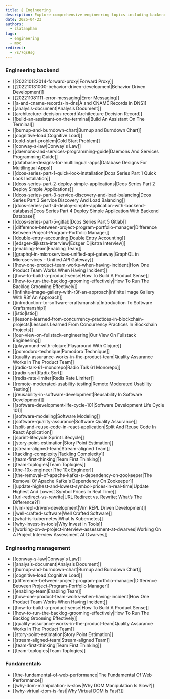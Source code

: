 ```yaml
---
title: § Engineering
description: Explore comprehensive engineering topics including backend development, management strategies, and web performance fundamentals to enhance your software skills and team productivity.
date: 2025-04-23
authors:
  - zlatanpham
tags:
  - engineering
  - moc
redirect:
  - /s/7qsHsg
---
```


### Engineering backend

- [[202210122014-forward-proxy|Forward Proxy]]
- [[202210131000-behavior-driven-development|Behavior Driven Development]]
- [[202211081111-error-messaging|Error Messaging]]
- [[a-and-cname-records-in-dns|A and CNAME Records in DNS]]
- [[analysis-document|Analysis Document]]
- [[architecture-decision-record|Architecture Decision Record]]
- [[build-an-assistant-on-the-terminal|Build An Assistant On The Terminal]]
- [[burnup-and-burndown-chart|Burnup and Burndown Chart]]
- [[cognitive-load|Cognitive Load]]
- [[cold-start-problem|Cold Start Problem]]
- [[conway-s-law|Conway's Law]]
- [[daemons-and-services-programming-guide|Daemons And Services Programming Guide]]
- [[database-designs-for-multilingual-apps|Database Designs For Multilingual Apps]]
- [[dcos-series-part-1-quick-look-installation|Dcos Series Part 1 Quick Look Installation]]
- [[dcos-series-part-2-deploy-simple-applications|Dcos Series Part 2 Deploy Simple Applications]]
- [[dcos-series-part-3-service-discovery-and-load-balancing|Dcos Series Part 3 Service Discovery And Load Balancing]]
- [[dcos-series-part-4-deploy-simple-application-with-backend-database|Dcos Series Part 4 Deploy Simple Application With Backend Database]]
- [[dcos-series-part-5-gitlab|Dcos Series Part 5 Gitlab]]
- [[difference-between-project-program-portfolio-manager|Difference Between Project-Program-Portfolio Manager]]
- [[double-entry-accounting|Double Entry Accounting]]
- [[edsger-dijkstra-interview|Edsger Dijkstra Interview]]
- [[enabling-team|Enabling Team]]
- [[graphql-in-microservices-unified-api-gateway|GraphQL in Microservices - Unified API Gateway]]
- [[how-one-product-team-works-when-having-incident|How One Product Team Works When Having Incident]]
- [[how-to-build-a-product-sense|How To Build A Product Sense]]
- [[how-to-run-the-backlog-grooming-effectively|How To Run The Backlog Grooming Effectively]]
- [[infinite-image-gallery-with-r3f-an-approach|Infinite Image Gallery With R3f An Approach]]
- [[introduction-to-software-craftsmanship|Introduction To Software Craftsmanship]]
- [[istio|Istio]]
- [[lessons-learned-from-concurrency-practices-in-blockchain-projects|Lessons Learned From Concurrency Practices In Blockchain Projects]]
- [[our-view-on-fullstack-engineering|Our View On Fullstack Engineering]]
- [[playaround-with-clojure|Playaround With Clojure]]
- [[pomodoro-technique|Pomodoro Technique]]
- [[quality-assurance-works-in-the-product-team|Quality Assurance Works In The Product Team]]
- [[radio-talk-61-monorepo|Radio Talk 61 Monorepo]]
- [[radix-sort|Radix Sort]]
- [[redis-rate-limiter|Redis Rate Limiter]]
- [[remote-moderated-usability-testing|Remote Moderated Usability Testing]]
- [[reusability-in-software-development|Reusability In Software Development]]
- [[software-development-life-cycle-101|Software Development Life Cycle 101]]
- [[software-modeling|Software Modeling]]
- [[software-quality-assurance|Software Quality Assurance]]
- [[split-and-reuse-code-in-react-application|Split And Reuse Code In React Application]]
- [[sprint-lifecycle|Sprint Lifecycle]]
- [[story-point-estimation|Story Point Estimation]]
- [[stream-aligned-team|Stream-aligned Team]]
- [[tackling-complexity|Tackling Complexity]]
- [[team-first-thinking|Team First Thinking]]
- [[team-toplogies|Team Toplogies]]
- [[the-10x-engineer|The 10x Engineer]]
- [[the-removal-of-apache-kafka-s-dependency-on-zookeeper|The Removal Of Apache Kafka's Dependency On Zookeeper]]
- [[update-highest-and-lowest-symbol-prices-in-real-time|Update Highest And Lowest Symbol Prices In Real Time]]
- [[url-redirect-vs-rewrite|URL Redirect vs. Rewrite; What’s The Difference?]]
- [[vim-repl-driven-development|Vim REPL Driven Development]]
- [[well-crafted-software|Well Crafted Software]]
- [[what-is-kubernetes|What Is Kubernetes]]
- [[why-invest-in-tools|Why Invest In Tools]]
- [[working-on-a-project-interview-assessment-at-dwarves|Working On A Project Interview Assessment At Dwarves]]

### Engineering management

- [[conway-s-law|Conway's Law]]
- [[analysis-document|Analysis Document]]
- [[burnup-and-burndown-chart|Burnup and Burndown Chart]]
- [[cognitive-load|Cognitive Load]]
- [[difference-between-project-program-portfolio-manager|Difference Between Project-Program-Portfolio Manager]]
- [[enabling-team|Enabling Team]]
- [[how-one-product-team-works-when-having-incident|How One Product Team Works When Having Incident]]
- [[how-to-build-a-product-sense|How To Build A Product Sense]]
- [[how-to-run-the-backlog-grooming-effectively|How To Run The Backlog Grooming Effectively]]
- [[quality-assurance-works-in-the-product-team|Quality Assurance Works In The Product Team]]
- [[story-point-estimation|Story Point Estimation]]
- [[stream-aligned-team|Stream-aligned Team]]
- [[team-first-thinking|Team First Thinking]]
- [[team-toplogies|Team Toplogies]]

### Fundamentals

- [[the-fundamental-of-web-performance|The Fundamental Of Web Performance]]
- [[why-dom-manipulation-is-slow|Why DOM Manipulation Is Slow?]]
- [[why-virtual-dom-is-fast|Why Virtual DOM Is Fast?]]
